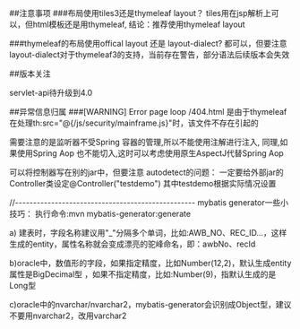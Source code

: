 ##注意事项
###布局使用tiles3还是thymeleaf layout？
tiles用在jsp解析上可以，但html模板还是用thymeleaf,
结论：推荐使用thymeleaf layout

###thymeleaf的布局使用offical layout 还是 layout-dialect?
都可以，但要注意layout-dialect对于thymeleaf3的支持，当前存在警告，部分语法后续版本会失效


##版本关注

servlet-api待升级到4.0

##异常信息归属
###[WARNING] Error page loop /404.html
是由于thymeleaf在处理th:src="@{/js/security/mainframe.js}"时，该文件不存在引起的


需要注意的是监听器不受Spring 容器的管理,所以不能使用注解进行注入,
同理,如果使用Spring Aop 也不能切入,这时可以考虑使用原生AspectJ代替Spring Aop

可以将控制器写在别的jar中，但要注意 autodetect的问题：
一定要给外部jar的Controller类设定@Controller("testdemo") 其中testdemo根据实际情况设置

//--------------------------------------------------
mybatis generator一些小技巧：
执行命令:mvn mybatis-generator:generate

a) 建表时，字段名称建议用"_"分隔多个单词，比如:AWB_NO、REC_ID...，这样生成的entity，属性名称就会变成漂亮的驼峰命名，即：awbNo、recId

b)oracle中，数值形的字段，如果指定精度，比如Number(12,2)，默认生成entity属性是BigDecimal型 ，如果不指定精度，比如:Number(9)，指默认生成的是Long型

c)oracle中的nvarchar/nvarchar2，mybatis-generator会识别成Object型，建议不要用nvarchar2，改用varchar2